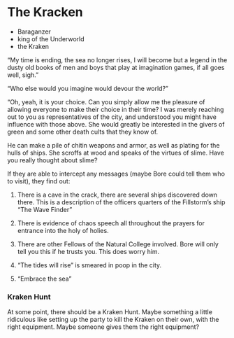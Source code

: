 # The Kracken
 + Baraganzer 
 + king of the Underworld
 + the Kraken  


“My time is ending, the sea no longer rises, I will become but a legend in the dusty old books of men and boys that play at imagination games, if all goes well, sigh.”

“Who else would you imagine would devour the world?”

“Oh, yeah, it is your choice. Can you simply allow me the pleasure of allowing everyone to make their choice in their time? I was merely reaching out to you as representatives of the city, and understood you might have influence with those above. She would greatly be interested in the givers of green and some other death cults that they know of.

He can make a pile of chitin weapons and armor, as well as plating for the hulls of ships. She scroffs at wood and speaks of the virtues of slime. Have you really thought about slime?


If they are able to intercept any messages (maybe Bore could tell them who to visit), they find out:

1.  There is a cave in the crack, there are several ships discovered down there. This is a description of the officers quarters of the Fillstorm’s ship “The Wave Finder”
    
2.  There is evidence of chaos speech all throughout the prayers for entrance into the holy of holies.
    
3.  There are other Fellows of the Natural College involved. Bore will only tell you this if he trusts you. This does worry him.
    
4.  “The tides will rise” is smeared in poop in the city.
    
5.  “Embrace the sea” 

### Kraken Hunt

At some point, there should be a Kraken Hunt. Maybe something a little ridiculous like setting up the party to kill the Kraken on their own, with the right equipment. Maybe someone gives them the right equipment?
